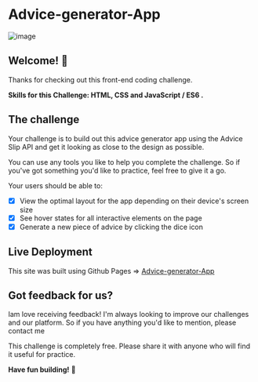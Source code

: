 # Advice-generator-App

![image](https://user-images.githubusercontent.com/65852150/154813224-a2bf5f62-94cf-4bbf-88c5-361e066419ee.png)


## Welcome! 👋

Thanks for checking out this front-end coding challenge.


**Skills for this Challenge: HTML, CSS and JavaScript / ES6 .**

## The challenge

Your challenge is to build out this advice generator app using the Advice Slip API and get it looking as close to the design as possible.

You can use any tools you like to help you complete the challenge. So if you've got something you'd like to practice, feel free to give it a go.

Your users should be able to:

- [x] View the optimal layout for the app depending on their device's screen size
- [x] See hover states for all interactive elements on the page
- [x] Generate a new piece of advice by clicking the dice icon

## Live Deployment
This site was built using Github Pages => [Advice-generator-App](https://jankee92pl.github.io/Advice-generator-App/)



## Got feedback for us?

Iam  love receiving feedback! I'm always looking to improve our challenges and our platform. So if you have anything you'd like to mention, please contact me

This challenge is completely free. Please share it with anyone who will find it useful for practice.

**Have fun building!** 🚀

